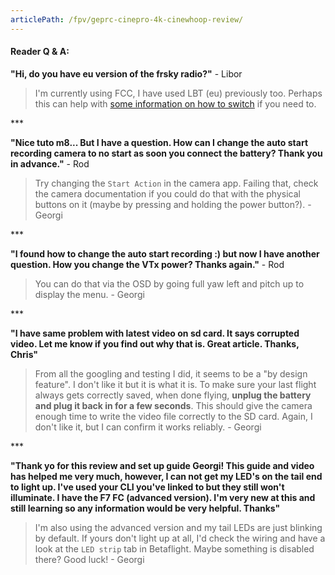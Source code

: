 ```yaml
---
articlePath: /fpv/geprc-cinepro-4k-cinewhoop-review/
---
```


#### Reader Q & A:

**"Hi, do you have eu version of the frsky radio?"** - Libor

> I'm currently using FCC, I have used LBT (eu) previously too. Perhaps this can help with [some information on how to switch](/fpv/set-up-taranis-x-lite-update-opentx/#update) if you need to.

\*\*\*

**"Nice tuto m8... But I have a question. How can I change the auto start recording camera to no start as soon you connect the battery? Thank you in advance."** - Rod

> Try changing the `Start Action` in the camera app. Failing that, check the camera documentation if you could do that with the physical buttons on it (maybe by pressing and holding the power button?). - Georgi

\*\*\*

**"I found how to change the auto start recording :) but now I have another question. How you change the VTx power? Thanks again."** - Rod

> You can do that via the OSD by going full yaw left and pitch up to display the menu. - Georgi

\*\*\*

**"I have same problem with latest video on sd card. It says corrupted video. Let me know if you find out why that is. Great article. Thanks, Chris"**

> From all the googling and testing I did, it seems to be a "by design feature". I don't like it but it is what it is. To make sure your last flight always gets correctly saved, when done flying, **unplug the battery and plug it back in for a few seconds**. This should give the camera enough time to write the video file correctly to the SD card. Again, I don't like it, but I can confirm it works reliably. - Georgi

\*\*\*

**"Thank yo for this review and set up guide Georgi! This guide and video has helped me very much, however, I can not get my LED's on the tail end to light up. I've used your CLI you've linked to but they still won't illuminate. I have the F7 FC (advanced version). I'm very new at this and still learning so any information would be very helpful. Thanks"**

> I'm also using the advanced version and my tail LEDs are just blinking by default. If yours don't light up at all, I'd check the wiring and have a look at the `LED strip` tab in Betaflight. Maybe something is disabled there? Good luck! - Georgi
